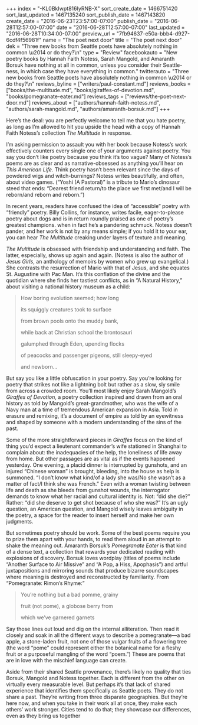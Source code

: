 +++
index = "-KL0BkIwpt816IyRNB-X"
sort_create_date = 1466751420
sort_last_updated = 1467135240
sort_publish_date = 1467143820
create_date = "2016-06-23T23:57:00-07:00"
publish_date = "2016-06-28T12:57:00-07:00"
date = "2016-06-28T12:57:00-07:00"
last_updated = "2016-06-28T10:34:00-07:00"
preview_url = "7fb94637-e50a-bbb4-d927-6cdf4f56981f"
name = "The poet next door"
title = "The poet next door"
dek = "Three new books from Seattle poets have absolutely nothing in common \u2014 or do they?\n"
type = "Review"
facebookauto = "New poetry books by Hannah Faith Notess, Sarah Mangold, and Amaranth Borsuk have nothing at all in common, unless you consider their Seattle-ness, in which case they have everything in common."
twitterauto = "Three new books from Seattle poets have absolutely nothing in common \u2014 or do they?\n"
reviews_byline = ["writers/paul-constant.md"]
reviews_books = ["books/the-multitude.md", "books/giraffes-of-devotion.md", "books/pomegranate-eater.md"]
reviews_tags = ["reviews/the-poet-next-door.md"]
reviews_about = ["authors/hannah-faith-notess.md", "authors/sarah-mangold.md", "authors/amaranth-borsuk.md"]
+++

Here’s the deal: you are perfectly welcome to tell me that you hate poetry, as long as I’m allowed to hit you upside the head with a copy of Hannah Faith Notess’s collection *The Multitude* in response. 

I’m asking permission to assault you with her book because Notess’s work effectively counters every single one of your arguments against poetry. You say you don’t like poetry because you think it’s too vague? Many of Notess’s poems are as clear and as narrative-obsessed as anything you’ll hear on *This American Life*. Think poetry hasn’t been relevant since the days of powdered wigs and witch-burnings? Notess writes beautifully, and often, about video games. (“Yoshi (A Pastoral)” is a tribute to Mario’s dinosaur steed that ends: “Dearest friend return/to the place we first met/and I will be reborn/and reborn and reborn.”)

In recent years, readers have confused the idea of “accessible” poetry with “friendly” poetry. Billy Collins, for instance, writes facile, eager-to-please poetry about dogs and is in return roundly praised as one of poetry’s greatest champions. when in fact he’s a pandering schmuck. Notess doesn’t pander, and her work is not by any means simple; if you hold it to your ear, you can hear *The Multitude* creaking under layers of texture and meaning. 

*The Multitude* is obsessed with friendship and understanding and faith. The latter, especially, shows up again and again. (Notess is also the author of *Jesus Girls*, an anthology of memoirs by women who grew up evangelical.) She contrasts the resurrection of Mario with that of Jesus, and she equates St. Augustine with Pac Man. It’s this conflation of the divine and the quotidian where she finds her tastiest conflicts, as in “A Natural History,” about visiting a national history museum as a child:

<blockquote><p>How boring evolution seemed; how long</p>
<p>its squiggly creatures took to surface</p>
<p>from brown pools onto the muddy bank,</p>
<p>while back at Christian school the brontosauri</p>
<p>galumphed through Eden, upending flocks</p>
<p>of peacocks and passenger pigeons, still sleepy-eyed</p>
<p>and newborn…</p></blockquote>

<div class="break"></div>

But say you like a little obfuscation in your poetry. Say you’re looking for poetry that strikes not like a lightning bolt but rather as a slow, sly smile from across a crowded room. You’ll most likely enjoy Sarah Mangold’s *Giraffes of Devotion*, a poetry collection inspired and drawn from an oral history as told by Mangold’s great-grandmother, who was the wife of a Navy man at a time of tremendous American expansion in Asia. Told in erasure and remixing, it’s a document of empire as told by an eyewitness and shaped by someone with a modern understanding of the sins of the past.

Some of the more straightforward pieces in *Giraffes* focus on the kind of thing you’d expect a lieutenant commander’s wife stationed in Shanghai to complain about: the inadequacies of the help, the loneliness of life away from home. But other passages are as vital as if the events happened yesterday. One evening, a placid dinner is interrupted by gunshots, and an injured “Chinese woman” is brought, bleeding, into the house as help is summoned. “I don’t know what kind/of a lady she was/No she wasn’t as a matter of fact/I think she was French.” Even with a woman twisting between life and death as she bleeds from gunshot wounds, the interrogator demands to know what her racial and cultural identity is. Not: “did she die?” Rather: “did she deserve to get shot because of who she was?”  It’s an ugly question, an American question, and Mangold wisely leaves ambiguity in the poetry, a space for the reader to insert herself and make her own judgments.

<div class="break"></div>

But sometimes poetry should be work. Some of the best poems require you to prize them apart with your hands, to read them aloud in an attempt to shake the meaning out. Amaranth Borsuk’s *Pomegranate Eater* is that kind of a dense text, a collection that rewards your dedicated reading with explosions of discovery. Borsuk loves wordplay (titles of poems include “Another Surface to Air Missive” and “A Pop, a Hiss, Apophasis”) and artful juxtapositions and mirroring sounds that produce bizarre soundscapes where meaning is destroyed and reconstructed by familiarity. From “Pomegranate: Rimon’s Rhyme:”

<blockquote><p>You’re nothing but a bad pomme, grainy</p>
<p>fruit (not pome), a globose berry from</p>
<p>which we’ve garnered garnets</p></blockquote>

Say those lines out loud and dig on the internal alliteration. Then read it closely and soak in all the different ways to describe a pomegranate—a bad apple, a stone-laden fruit, not one of those vulgar fruits of a flowering tree (the word “pome” could represent either the botanical name for a fleshy fruit or a purposeful mangling of the word “poem.”) These are poems that are in love with the mischief language can create.

<div class="break"></div>

Aside from their shared Seattle provenance, there’s likely no quality that ties Borsuk, Mangold and Notess together. Each is different from the other on virtually every measurable level. But perhaps it’s that lack of shared experience that identifies them specifically as Seattle poets. They do not share a past. They’re writing from three disparate geographies. But they’re here now, and when you take in their work all at once, they make each others’ work stronger. Cities tend to do that; they showcase our differences, even as they bring us together